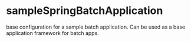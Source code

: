 # sampleSpringBatchApplication
base configuration for a sample batch application. Can be used as a base application framework for batch apps.
